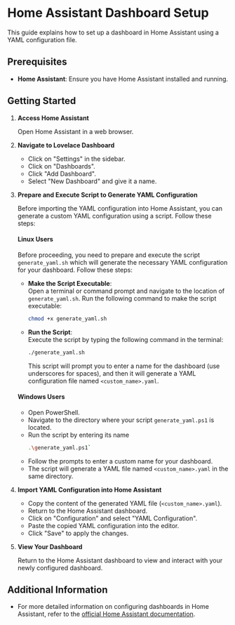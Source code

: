 # Home Assistant Dashboard Setup

This guide explains how to set up a dashboard in Home Assistant using a YAML configuration file.

## Prerequisites

- **Home Assistant**: Ensure you have Home Assistant installed and running.

## Getting Started


1. **Access Home Assistant**

   Open Home Assistant in a web browser.

2. **Navigate to Lovelace Dashboard**

   - Click on "Settings" in the sidebar.
   - Click on "Dashboards".
   - Click "Add Dashboard".
   - Select "New Dashboard" and give it a name.

3. **Prepare and Execute Script to Generate YAML Configuration**

   Before importing the YAML configuration into Home Assistant, you can generate a custom YAML configuration using a script. Follow these steps:
   #### Linux Users

   Before proceeding, you need to prepare and execute the script `generate_yaml.sh` which will generate the necessary YAML configuration for your dashboard. Follow these steps:

   - **Make the Script Executable**:  
     Open a terminal or command prompt and navigate to the location of `generate_yaml.sh`. Run the following command to make the script executable:
     ```bash
     chmod +x generate_yaml.sh
     ```

   - **Run the Script**:  
     Execute the script by typing the following command in the terminal:
     ```bash
     ./generate_yaml.sh
     ```
     This script will prompt you to enter a name for the dashboard (use underscores for spaces), and then it will generate a YAML configuration file named `<custom_name>.yaml`.

    

   #### Windows Users

   - Open PowerShell.
   - Navigate to the directory where your script `generate_yaml.ps1` is located.
   - Run the script by entering its name 
      ```bash
      .\generate_yaml.ps1`
      ```
   - Follow the prompts to enter a custom name for your dashboard.
   - The script will generate a YAML file named `<custom_name>.yaml` in the same directory.
   
4. **Import YAML Configuration into Home Assistant**

   - Copy the content of the generated YAML file (`<custom_name>.yaml`).
   - Return to the Home Assistant dashboard.
   - Click on "Configuration" and select "YAML Configuration".
   - Paste the copied YAML configuration into the editor.
   - Click "Save" to apply the changes.

5. **View Your Dashboard**

   Return to the Home Assistant dashboard to view and interact with your newly configured dashboard.

## Additional Information

- For more detailed information on configuring dashboards in Home Assistant, refer to the [official Home Assistant documentation](https://www.home-assistant.io/docs/frontend/lovelace/).

